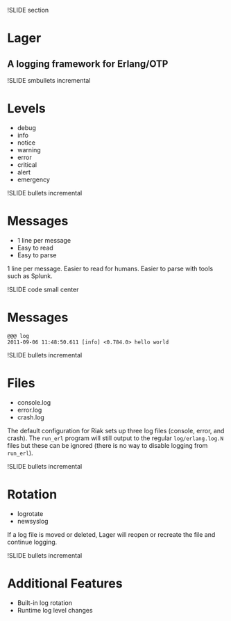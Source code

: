 !SLIDE section

# Lager

## A logging framework for Erlang/OTP

!SLIDE smbullets incremental

# Levels

* debug
* info
* notice
* warning
* error
* critical
* alert
* emergency

!SLIDE bullets incremental

# Messages

* 1 line per message
* Easy to read
* Easy to parse

<div class="notes hidden">

1 line per message. Easier to read for humans. Easier to parse with
tools such as Splunk.

</div>

!SLIDE code small center

# Messages

    @@@ log
    2011-09-06 11:48:50.611 [info] <0.784.0> hello world

!SLIDE bullets incremental

# Files

* console.log
* error.log
* crash.log

<div class="notes hidden">

The default configuration for Riak sets up three log files (console,
error, and crash). The `run_erl` program will still output to the regular
`log/erlang.log.N` files but these can be ignored (there is no way to
disable logging from `run_erl`).

</div>

!SLIDE bullets incremental

# Rotation

* logrotate
* newsyslog

<div class="notes hidden">

If a log file is moved or deleted, Lager will reopen or recreate
the file and continue logging.

</div>

!SLIDE bullets incremental

# Additional Features

* Built-in log rotation
* Runtime log level changes
